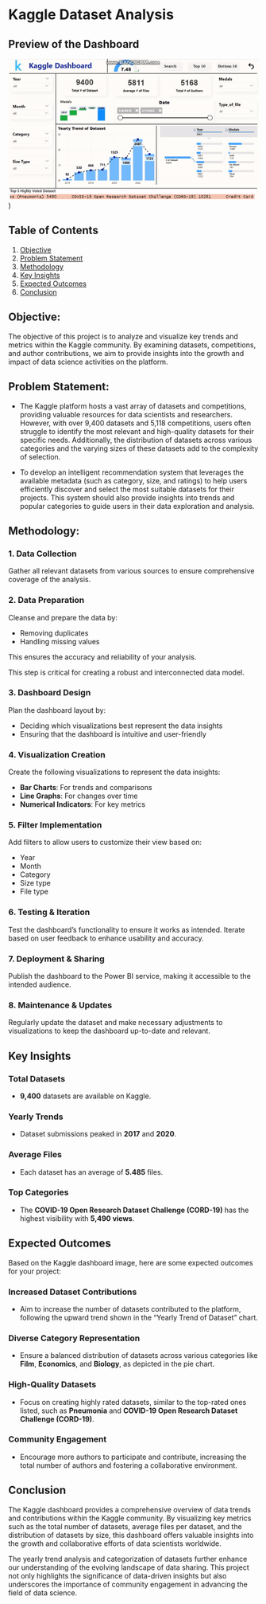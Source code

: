 # Kaggle Dataset Analysis

## Preview of the Dashboard
![KagglePBI\kaggle.gif](https://github.com/ErrorAbhi/KagglePBI/blob/main/kaggle.gif))


## Table of Contents
1. [Objective](##Objective)
2. [Problem Statement](##Problem-Statement)
3. [Methodology](##Methodology)
4. [Key Insights](##Key-Insights)
5. [Expected Outcomes](##Expected-Outcomes)
6. [Conclusion](##Conclusion)

## Objective:
The objective of this project is to analyze and visualize key trends and metrics within the Kaggle community. By examining datasets, competitions, and author contributions, we aim to provide insights into the growth and impact of data science activities on the platform.

## Problem Statement:

- The Kaggle platform hosts a vast array of datasets and competitions, providing valuable resources for data scientists and researchers. However, with over 9,400 datasets and 5,118 competitions, users often struggle to identify the most relevant and high-quality datasets for their specific needs. Additionally, the distribution of datasets across various categories and the varying sizes of these datasets add to the complexity of selection.

- To develop an intelligent recommendation system that leverages the available metadata (such as category, size, and ratings) to help users efficiently discover and select the most suitable datasets for their projects. This system should also provide insights into trends and popular categories to guide users in their data exploration and analysis.

## Methodology:

### 1. Data Collection
Gather all relevant datasets from various sources to ensure comprehensive coverage of the analysis.

### 2. Data Preparation
Cleanse and prepare the data by:
- Removing duplicates
- Handling missing values

This ensures the accuracy and reliability of your analysis.


This step is critical for creating a robust and interconnected data model.

### 3. Dashboard Design
Plan the dashboard layout by:
- Deciding which visualizations best represent the data insights
- Ensuring that the dashboard is intuitive and user-friendly

### 4. Visualization Creation
Create the following visualizations to represent the data insights:
- **Bar Charts**: For trends and comparisons
- **Line Graphs**: For changes over time
- **Numerical Indicators**: For key metrics

### 5. Filter Implementation
Add filters to allow users to customize their view based on:
- Year
- Month
- Category
- Size type
- File type

### 6. Testing & Iteration
Test the dashboard’s functionality to ensure it works as intended. Iterate based on user feedback to enhance usability and accuracy.

### 7. Deployment & Sharing
Publish the dashboard to the Power BI service, making it accessible to the intended audience.

### 8. Maintenance & Updates
Regularly update the dataset and make necessary adjustments to visualizations to keep the dashboard up-to-date and relevant.

## Key Insights
### Total Datasets
- **9,400** datasets are available on Kaggle.

### Yearly Trends
- Dataset submissions peaked in **2017** and **2020**.

### Average Files
- Each dataset has an average of **5.485** files.

### Top Categories
- The **COVID-19 Open Research Dataset Challenge (CORD-19)** has the highest visibility with **5,490 views**.

## Expected Outcomes

Based on the Kaggle dashboard image, here are some expected outcomes for your project:

### Increased Dataset Contributions
- Aim to increase the number of datasets contributed to the platform, following the upward trend shown in the “Yearly Trend of Dataset” chart.

### Diverse Category Representation
- Ensure a balanced distribution of datasets across various categories like **Film**, **Economics**, and **Biology**, as depicted in the pie chart.

### High-Quality Datasets
- Focus on creating highly rated datasets, similar to the top-rated ones listed, such as **Pneumonia** and **COVID-19 Open Research Dataset Challenge (CORD-19)**.

### Community Engagement
- Encourage more authors to participate and contribute, increasing the total number of authors and fostering a collaborative environment.

## Conclusion

The Kaggle dashboard provides a comprehensive overview of data trends and contributions within the Kaggle community. By visualizing key metrics such as the total number of datasets, average files per dataset, and the distribution of datasets by size, this dashboard offers valuable insights into the growth and collaborative efforts of data scientists worldwide. 

The yearly trend analysis and categorization of datasets further enhance our understanding of the evolving landscape of data sharing. This project not only highlights the significance of data-driven insights but also underscores the importance of community engagement in advancing the field of data science.
